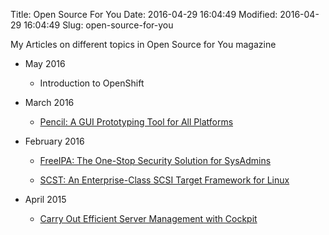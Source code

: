 Title: Open Source For You
Date: 2016-04-29 16:04:49
Modified: 2016-04-29 16:04:49
Slug: open-source-for-you

My Articles on different topics in Open Source for You magazine

* May 2016

    - Introduction to OpenShift

* March 2016

    - [Pencil: A GUI Prototyping Tool for All Platforms](http://opensourceforu.com/2016/03/pencil-a-gui-prototyping-tool-for-all-platforms/)

* February 2016

    - [FreeIPA: The One-Stop Security Solution for SysAdmins](http://opensourceforu.com/2016/02/freeipa-the-one-stop-security-solution-for-sysadmins/)

    - [SCST: An Enterprise-Class SCSI Target Framework for Linux](http://opensourceforu.com/2016/02/scst-an-enterprise-class-scsi-target-framework-for-linux/)

* April 2015

    - [Carry Out Efficient Server Management with Cockpit](http://opensourceforu.com/2015/04/carry-out-efficient-server-management-with-cockpit/)

